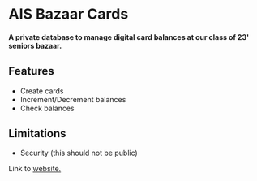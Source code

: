 # AIS Bazaar Cards
#### A private database to manage digital card balances at our class of 23' seniors bazaar.


## Features

- Create cards
- Increment/Decrement balances
- Check balances

## Limitations

- Security (this should not be public)

Link to [website.](https://bazaarcards23.web.app/)
